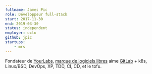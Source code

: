 ```yaml
---
fullname: James Pic
role: Développeur full-stack
start: 2017-11-30
end: 2019-03-30
status: independent
employer: octo
github: jpic
startups:
    - mrs
---
```


Fondateur de [YourLabs](https://yourlabs.biz), [marque de logiciels libres](https://github.com/yourlabs) aime [GitLab](https://yourlabs.io) + k8s, Linux/BSD, DevOps, XP, TDD, CI, CD, et le tofu.
